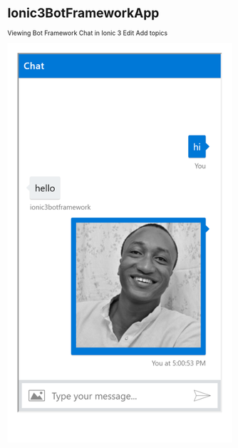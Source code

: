 # Ionic3BotFrameworkApp

Viewing Bot Framework Chat in Ionic 3 Edit
Add topics


![Screen](/src/assets/imgs/chat.png)
